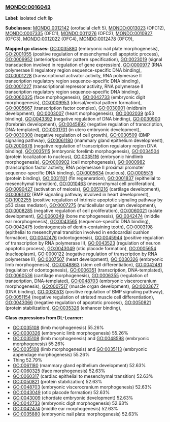 
### [MONDO:0016043](http://purl.obolibrary.org/obo/MONDO_0016043)
**Label:** isolated cleft lip

**Subclasses:** [MONDO:0012142](http://purl.obolibrary.org/obo/MONDO_0012142) (orofacial cleft 5), [MONDO:0013023](http://purl.obolibrary.org/obo/MONDO_0013023) (OFC12), [MONDO:0007335](http://purl.obolibrary.org/obo/MONDO_0007335) (OFC1), [MONDO:0011276](http://purl.obolibrary.org/obo/MONDO_0011276) (OFC2), [MONDO:0010927](http://purl.obolibrary.org/obo/MONDO_0010927) (OFC3), [MONDO:0012022](http://purl.obolibrary.org/obo/MONDO_0012022) (OFC4), [MONDO:0012478](http://purl.obolibrary.org/obo/MONDO_0012478) (OFC9), 

**Mapped go classes:** [GO:0035880](http://purl.obolibrary.org/obo/GO_0035880) (embryonic nail plate morphogenesis), [GO:2001055](http://purl.obolibrary.org/obo/GO_2001055) (positive regulation of mesenchymal cell apoptotic process), [GO:0009952](http://purl.obolibrary.org/obo/GO_0009952) (anterior/posterior pattern specification), [GO:0023019](http://purl.obolibrary.org/obo/GO_0023019) (signal transduction involved in regulation of gene expression), [GO:0000977](http://purl.obolibrary.org/obo/GO_0000977) (RNA polymerase II regulatory region sequence-specific DNA binding), [GO:0001228](http://purl.obolibrary.org/obo/GO_0001228) (transcriptional activator activity, RNA polymerase II transcription regulatory region sequence-specific DNA binding), [GO:0001227](http://purl.obolibrary.org/obo/GO_0001227) (transcriptional repressor activity, RNA polymerase II transcription regulatory region sequence-specific DNA binding), [GO:0060325](http://purl.obolibrary.org/obo/GO_0060325) (face morphogenesis), [GO:0042733](http://purl.obolibrary.org/obo/GO_0042733) (embryonic digit morphogenesis), [GO:0009953](http://purl.obolibrary.org/obo/GO_0009953) (dorsal/ventral pattern formation), [GO:0005667](http://purl.obolibrary.org/obo/GO_0005667) (transcription factor complex), [GO:0030901](http://purl.obolibrary.org/obo/GO_0030901) (midbrain development), [GO:0003007](http://purl.obolibrary.org/obo/GO_0003007) (heart morphogenesis), [GO:0002039](http://purl.obolibrary.org/obo/GO_0002039) (p53 binding), [GO:0043392](http://purl.obolibrary.org/obo/GO_0043392) (negative regulation of DNA binding), [GO:0030900](http://purl.obolibrary.org/obo/GO_0030900) (forebrain development), [GO:0045892](http://purl.obolibrary.org/obo/GO_0045892) (negative regulation of transcription, DNA-templated), [GO:0001701](http://purl.obolibrary.org/obo/GO_0001701) (in utero embryonic development), [GO:0030308](http://purl.obolibrary.org/obo/GO_0030308) (negative regulation of cell growth), [GO:0030509](http://purl.obolibrary.org/obo/GO_0030509) (BMP signaling pathway), [GO:0061180](http://purl.obolibrary.org/obo/GO_0061180) (mammary gland epithelium development), [GO:2000678](http://purl.obolibrary.org/obo/GO_2000678) (negative regulation of transcription regulatory region DNA binding), [GO:0035115](http://purl.obolibrary.org/obo/GO_0035115) (embryonic forelimb morphogenesis), [GO:0034504](http://purl.obolibrary.org/obo/GO_0034504) (protein localization to nucleus), [GO:0035116](http://purl.obolibrary.org/obo/GO_0035116) (embryonic hindlimb morphogenesis), [GO:0000902](http://purl.obolibrary.org/obo/GO_0000902) (cell morphogenesis), [GO:0000982](http://purl.obolibrary.org/obo/GO_0000982) (transcription factor activity, RNA polymerase II proximal promoter sequence-specific DNA binding), [GO:0005634](http://purl.obolibrary.org/obo/GO_0005634) (nucleus), [GO:0005515](http://purl.obolibrary.org/obo/GO_0005515) (protein binding), [GO:0031101](http://purl.obolibrary.org/obo/GO_0031101) (fin regeneration), [GO:0001837](http://purl.obolibrary.org/obo/GO_0001837) (epithelial to mesenchymal transition), [GO:0010463](http://purl.obolibrary.org/obo/GO_0010463) (mesenchymal cell proliferation), [GO:0090427](http://purl.obolibrary.org/obo/GO_0090427) (activation of meiosis), [GO:0051216](http://purl.obolibrary.org/obo/GO_0051216) (cartilage development), [GO:0061312](http://purl.obolibrary.org/obo/GO_0061312) (BMP signaling pathway involved in heart development), [GO:1902255](http://purl.obolibrary.org/obo/GO_1902255) (positive regulation of intrinsic apoptotic signaling pathway by p53 class mediator), [GO:0007275](http://purl.obolibrary.org/obo/GO_0007275) (multicellular organism development), [GO:0008285](http://purl.obolibrary.org/obo/GO_0008285) (negative regulation of cell proliferation), [GO:0060021](http://purl.obolibrary.org/obo/GO_0060021) (palate development), [GO:0060349](http://purl.obolibrary.org/obo/GO_0060349) (bone morphogenesis), [GO:0042474](http://purl.obolibrary.org/obo/GO_0042474) (middle ear morphogenesis), [GO:0043565](http://purl.obolibrary.org/obo/GO_0043565) (sequence-specific DNA binding), [GO:0042475](http://purl.obolibrary.org/obo/GO_0042475) (odontogenesis of dentin-containing tooth), [GO:0003198](http://purl.obolibrary.org/obo/GO_0003198) (epithelial to mesenchymal transition involved in endocardial cushion formation), [GO:0042476](http://purl.obolibrary.org/obo/GO_0042476) (odontogenesis), [GO:0045944](http://purl.obolibrary.org/obo/GO_0045944) (positive regulation of transcription by RNA polymerase II), [GO:0043523](http://purl.obolibrary.org/obo/GO_0043523) (regulation of neuron apoptotic process), [GO:0043049](http://purl.obolibrary.org/obo/GO_0043049) (otic placode formation), [GO:0005654](http://purl.obolibrary.org/obo/GO_0005654) (nucleoplasm), [GO:0000122](http://purl.obolibrary.org/obo/GO_0000122) (negative regulation of transcription by RNA polymerase II), [GO:0007507](http://purl.obolibrary.org/obo/GO_0007507) (heart development), [GO:0030326](http://purl.obolibrary.org/obo/GO_0030326) (embryonic limb morphogenesis), [GO:0048863](http://purl.obolibrary.org/obo/GO_0048863) (stem cell differentiation), [GO:0042481](http://purl.obolibrary.org/obo/GO_0042481) (regulation of odontogenesis), [GO:0006351](http://purl.obolibrary.org/obo/GO_0006351) (transcription, DNA-templated), [GO:0060536](http://purl.obolibrary.org/obo/GO_0060536) (cartilage morphogenesis), [GO:0006355](http://purl.obolibrary.org/obo/GO_0006355) (regulation of transcription, DNA-templated), [GO:0048703](http://purl.obolibrary.org/obo/GO_0048703) (embryonic viscerocranium morphogenesis), [GO:0007517](http://purl.obolibrary.org/obo/GO_0007517) (muscle organ development), [GO:0003677](http://purl.obolibrary.org/obo/GO_0003677) (DNA binding), [GO:0030513](http://purl.obolibrary.org/obo/GO_0030513) (positive regulation of BMP signaling pathway), [GO:0051154](http://purl.obolibrary.org/obo/GO_0051154) (negative regulation of striated muscle cell differentiation), [GO:0043066](http://purl.obolibrary.org/obo/GO_0043066) (negative regulation of apoptotic process), [GO:0050821](http://purl.obolibrary.org/obo/GO_0050821) (protein stabilization), [GO:0035326](http://purl.obolibrary.org/obo/GO_0035326) (enhancer binding), 

**Class expressions from DL-Learner:**

- [GO:0035108](http://purl.obolibrary.org/obo/GO_0035108) (limb morphogenesis) 55.26%
- [GO:0030326](http://purl.obolibrary.org/obo/GO_0030326) (embryonic limb morphogenesis) 55.26%
- [GO:0035108](http://purl.obolibrary.org/obo/GO_0035108) (limb morphogenesis) and [GO:0048598](http://purl.obolibrary.org/obo/GO_0048598) (embryonic morphogenesis) 55.26%
- [GO:0035108](http://purl.obolibrary.org/obo/GO_0035108) (limb morphogenesis) and [GO:0035113](http://purl.obolibrary.org/obo/GO_0035113) (embryonic appendage morphogenesis) 55.26%
- Thing 52.79%
- [GO:0061180](http://purl.obolibrary.org/obo/GO_0061180) (mammary gland epithelium development) 52.63%
- [GO:0060325](http://purl.obolibrary.org/obo/GO_0060325) (face morphogenesis) 52.63%
- [GO:0060317](http://purl.obolibrary.org/obo/GO_0060317) (cardiac epithelial to mesenchymal transition) 52.63%
- [GO:0050821](http://purl.obolibrary.org/obo/GO_0050821) (protein stabilization) 52.63%
- [GO:0048703](http://purl.obolibrary.org/obo/GO_0048703) (embryonic viscerocranium morphogenesis) 52.63%
- [GO:0043049](http://purl.obolibrary.org/obo/GO_0043049) (otic placode formation) 52.63%
- [GO:0043009](http://purl.obolibrary.org/obo/GO_0043009) (chordate embryonic development) 52.63%
- [GO:0042733](http://purl.obolibrary.org/obo/GO_0042733) (embryonic digit morphogenesis) 52.63%
- [GO:0042474](http://purl.obolibrary.org/obo/GO_0042474) (middle ear morphogenesis) 52.63%
- [GO:0035880](http://purl.obolibrary.org/obo/GO_0035880) (embryonic nail plate morphogenesis) 52.63%


